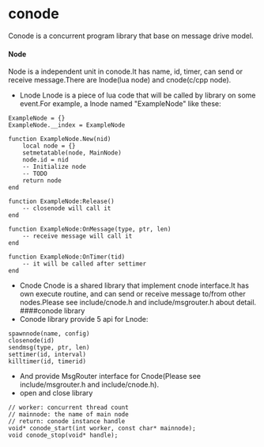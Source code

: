conode
===================

Conode is a concurrent program library that base on message drive model. 

#### Node
Node is a independent unit in conode.It has name, id, timer, can send or receive message.There are lnode(lua node) and cnode(c/cpp node).
* Lnode
Lnode is a piece of lua code that will be called by library on some event.For example, a lnode named "ExampleNode" like these:
```
ExampleNode = {}
ExampleNode.__index = ExampleNode

function ExampleNode.New(nid)
	local node = {}
	setmetatable(node, MainNode)
	node.id = nid
	-- Initialize node
	-- TODO
	return node
end

function ExampleNode:Release()
	-- closenode will call it
end

function ExampleNode:OnMessage(type, ptr, len)
	-- receive message will call it
end

function ExampleNode:OnTimer(tid)
	-- it will be called after settimer
end
```
* Cnode
Cnode is a shared library that implement cnode interface.It has own execute routine, and can send or receive message to/from other nodes.Please see include/cnode.h and include/msgrouter.h about detail.
####conode library
* Conode library provide 5 api for Lnode:
```
spawnnode(name, config)
closenode(id)
sendmsg(type, ptr, len)
settimer(id, interval)
killtimer(id, timerid)
```
* And provide MsgRouter interface for Cnode(Please see include/msgrouter.h and include/cnode.h).
* open and close library
```
// worker: concurrent thread count
// mainnode: the name of main node
// return: conode instance handle
void* conode_start(int worker, const char* mainnode);
void conode_stop(void* handle);
```
